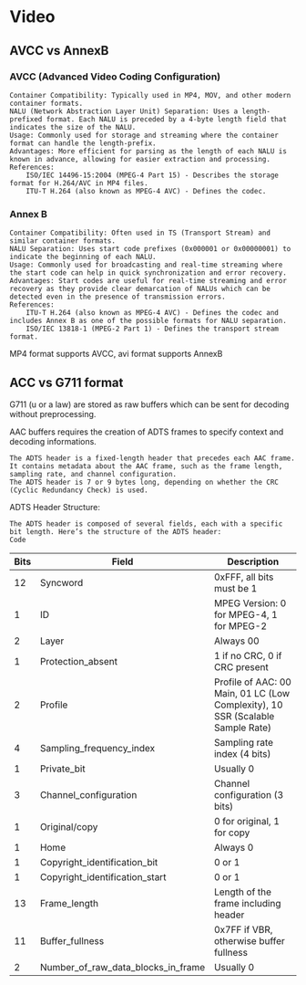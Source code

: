 # Video

## AVCC vs AnnexB

### AVCC (Advanced Video Coding Configuration)

    Container Compatibility: Typically used in MP4, MOV, and other modern container formats.
    NALU (Network Abstraction Layer Unit) Separation: Uses a length-prefixed format. Each NALU is preceded by a 4-byte length field that indicates the size of the NALU.
    Usage: Commonly used for storage and streaming where the container format can handle the length-prefix.
    Advantages: More efficient for parsing as the length of each NALU is known in advance, allowing for easier extraction and processing.
    References:
        ISO/IEC 14496-15:2004 (MPEG-4 Part 15) - Describes the storage format for H.264/AVC in MP4 files.
        ITU-T H.264 (also known as MPEG-4 AVC) - Defines the codec.

### Annex B

    Container Compatibility: Often used in TS (Transport Stream) and similar container formats.
    NALU Separation: Uses start code prefixes (0x000001 or 0x00000001) to indicate the beginning of each NALU.
    Usage: Commonly used for broadcasting and real-time streaming where the start code can help in quick synchronization and error recovery.
    Advantages: Start codes are useful for real-time streaming and error recovery as they provide clear demarcation of NALUs which can be detected even in the presence of transmission errors.
    References:
        ITU-T H.264 (also known as MPEG-4 AVC) - Defines the codec and includes Annex B as one of the possible formats for NALU separation.
        ISO/IEC 13818-1 (MPEG-2 Part 1) - Defines the transport stream format.

MP4 format supports AVCC, avi format supports AnnexB

## ACC vs G711 format

G711 (u or a law) are stored as raw buffers which can be sent for decoding without preprocessing.

AAC buffers requires the creation of ADTS frames to specify context and decoding informations. 


    The ADTS header is a fixed-length header that precedes each AAC frame. It contains metadata about the AAC frame, such as the frame length, sampling rate, and channel configuration.
    The ADTS header is 7 or 9 bytes long, depending on whether the CRC (Cyclic Redundancy Check) is used.

ADTS Header Structure:

    The ADTS header is composed of several fields, each with a specific bit length. Here’s the structure of the ADTS header:
    Code

| Bits | Field                      | Description |
|------|----------------------------|-------------|
| 12   | Syncword                   | 0xFFF, all bits must be 1 |
| 1    | ID                         | MPEG Version: 0 for MPEG-4, 1 for MPEG-2 |
| 2    | Layer                      | Always 00 |
| 1    | Protection_absent          | 1 if no CRC, 0 if CRC present |
| 2    | Profile                    | Profile of AAC: 00 Main, 01 LC (Low Complexity), 10 SSR (Scalable Sample Rate) |
| 4    | Sampling_frequency_index   | Sampling rate index (4 bits) |
| 1    | Private_bit                | Usually 0 |
| 3    | Channel_configuration      | Channel configuration (3 bits) |
| 1    | Original/copy              | 0 for original, 1 for copy |
| 1    | Home                       | Always 0 |
| 1    | Copyright_identification_bit| 0 or 1 |
| 1    | Copyright_identification_start | 0 or 1 |
| 13   | Frame_length               | Length of the frame including header |
| 11   | Buffer_fullness            | 0x7FF if VBR, otherwise buffer fullness |
| 2    | Number_of_raw_data_blocks_in_frame | Usually 0 |
